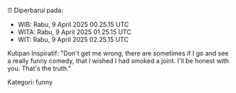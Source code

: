 ⏰ Diperbarui pada:
- WIB: Rabu, 9 April 2025 00.25.15 UTC
- WITA: Rabu, 9 April 2025 01.25.15 UTC
- WIT: Rabu, 9 April 2025 02.25.15 UTC

Kutipan Inspiratif:
"Don't get me wrong, there are sometimes if I go and see a really funny comedy, that I wished I had smoked a joint. I'll be honest with you. That's the truth."


Kategori: funny

